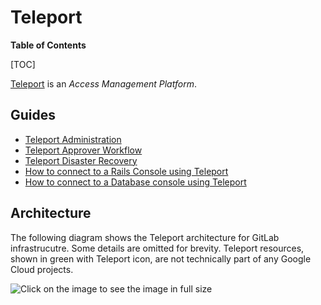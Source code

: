 # Teleport

**Table of Contents**

[TOC]

[Teleport](https://goteleport.com/docs/) is an *Access Management Platform*.

## Guides

- [Teleport Administration](./teleport_admin.md)
- [Teleport Approver Workflow](./teleport_approval_workflow.md)
- [Teleport Disaster Recovery](./teleport_disaster_recovery.md)
- [How to connect to a Rails Console using Teleport](./Connect_to_Rails_Console_via_Teleport.md)
- [How to connect to a Database console using Teleport](./Connect_to_Database_Console_via_Teleport.md)

## Architecture

The following diagram shows the Teleport architecture for GitLab infrastrucutre.
Some details are omitted for brevity.
Teleport resources, shown in green with Teleport icon, are not technically part of any Google Cloud projects.

![Click on the image to see the image in full size](./images/teleport-arch.png "GitLab Teleport Architecture")
